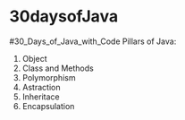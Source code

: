 # 30daysofJava
#30_Days_of_Java_with_Code
Pillars of Java:
1. Object
2. Class and Methods
3. Polymorphism
4. Astraction
5. Inheritace
6. Encapsulation
